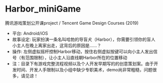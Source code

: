 # Harbor_miniGame
腾讯游戏策划公开课project / Tencent Game Design Courses (2019)

* 平台: Android/iOS
* 故事设定: 玩家扮演一条名叫哈勃的导盲犬（Harbor），你需要引领你的盲人小主人在晚上离家出走，这背后的原因是……？
* 操作: 左侧虚拟摇杆控制Harbor移动，按住右侧虚拟按键可以向小主人发出信号（有范围限制），让小主人沿直线朝Harbor所在的位置移动
* 注：目录下有游戏完整流程视频以及个人开发早期写的的创意策划案。由于开发时间、开发人手限制以及小组中缺少专职美术，demo尚非常粗糙，问题很多，请见谅！
